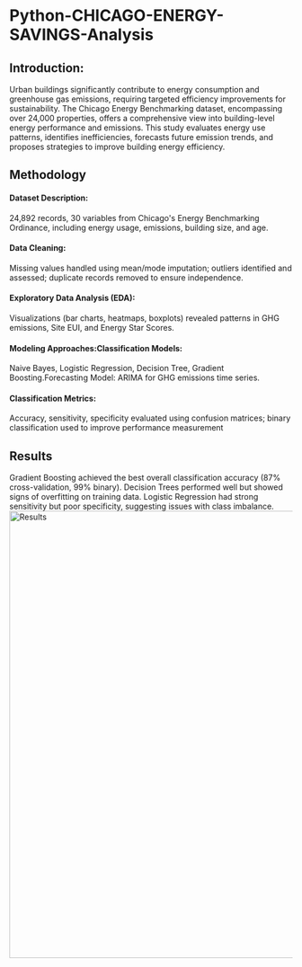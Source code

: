 # Python-CHICAGO-ENERGY-SAVINGS-Analysis

## Introduction:
Urban buildings significantly contribute to energy consumption and greenhouse gas emissions, requiring targeted efficiency improvements for sustainability.
The Chicago Energy Benchmarking dataset, encompassing over 24,000 properties, offers a comprehensive view into building-level energy performance and emissions.
This study evaluates energy use patterns, identifies inefficiencies, forecasts future emission trends, and proposes strategies to improve building energy efficiency.

## Methodology
#### Dataset Description: 
24,892 records, 30 variables from Chicago's Energy Benchmarking Ordinance, including energy usage, emissions, building size, and age.
#### Data Cleaning: 
Missing values handled using mean/mode imputation; outliers identified and assessed; duplicate records removed to ensure independence.
#### Exploratory Data Analysis (EDA): 
Visualizations (bar charts, heatmaps, boxplots) revealed patterns in GHG emissions, Site EUI, and Energy Star Scores.
#### Modeling Approaches:Classification Models: 
Naive Bayes, Logistic Regression, Decision Tree, Gradient Boosting.Forecasting Model: ARIMA for GHG emissions time series.
#### Classification Metrics: 
Accuracy, sensitivity, specificity evaluated using confusion matrices; binary classification used to improve performance measurement

## Results

Gradient Boosting achieved the best overall classification accuracy (87% cross-validation, 99% binary).
Decision Trees performed well but showed signs of overfitting on training data.
Logistic Regression had strong sensitivity but poor specificity, suggesting issues with class imbalance.
<img width="1947" height="796" alt="Results" src="https://github.com/user-attachments/assets/7ccc1c8d-c35e-4fa8-91dc-756fe44c67da" />
